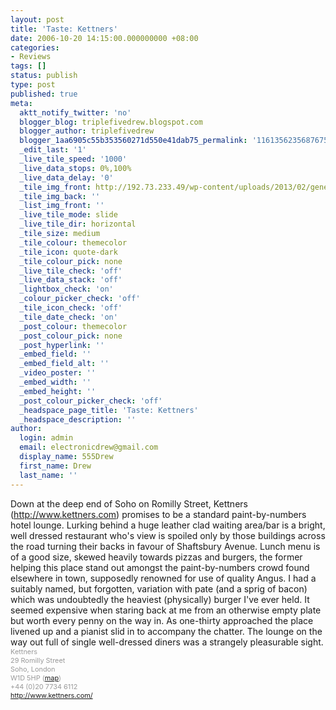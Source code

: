 ```yaml
---
layout: post
title: 'Taste: Kettners'
date: 2006-10-20 14:15:00.000000000 +08:00
categories:
- Reviews
tags: []
status: publish
type: post
published: true
meta:
  aktt_notify_twitter: 'no'
  blogger_blog: triplefivedrew.blogspot.com
  blogger_author: triplefivedrew
  blogger_1aa6905c55b353560271d550e41dab75_permalink: '116135623568767501'
  _edit_last: '1'
  _live_tile_speed: '1000'
  _live_data_stops: 0%,100%
  _live_data_delay: '0'
  _tile_img_front: http://192.73.233.49/wp-content/uploads/2013/02/generic-restaurant-shot-tile.jpg
  _tile_img_back: ''
  _list_img_front: ''
  _live_tile_mode: slide
  _live_tile_dir: horizontal
  _tile_size: medium
  _tile_colour: themecolor
  _tile_icon: quote-dark
  _tile_colour_pick: none
  _live_tile_check: 'off'
  _live_data_stack: 'off'
  _lightbox_check: 'on'
  _colour_picker_check: 'off'
  _tile_icon_check: 'off'
  _tile_date_check: 'on'
  _post_colour: themecolor
  _post_colour_pick: none
  _post_hyperlink: ''
  _embed_field: ''
  _embed_field_alt: ''
  _video_poster: ''
  _embed_width: ''
  _embed_height: ''
  _post_colour_picker_check: 'off'
  _headspace_page_title: 'Taste: Kettners'
  _headspace_description: ''
author:
  login: admin
  email: electronicdrew@gmail.com
  display_name: 555Drew
  first_name: Drew
  last_name: ''
---
```

Down at the deep end of Soho on Romilly Street, Kettners (http://www.kettners.com) promises to be a standard paint-by-numbers hotel lounge. Lurking behind a huge leather clad waiting area/bar is a bright, well dressed restaurant who's view is spoiled only by those buildings across the road turning their backs in favour of Shaftsbury Avenue.
Lunch menu is of a good size, skewed heavily towards pizzas and burgers, the former helping this place stand out amongst the paint-by-numbers crowd found elsewhere in town, supposedly renowned for use of quality Angus. I had a suitably named, but forgotten, variation with pate (and a sprig of bacon) which was undoubtedly the heaviest (physically) burger I've ever held. It seemed expensive when staring back at me from an otherwise empty plate but worth every penny on the way in.
As one-thirty approached the place livened up and a pianist slid in to accompany the chatter. The lounge on the way out full of single well-dressed diners was a strangely pleasurable sight.
<span style="color:rgb(153,153,153);font-size:78%;">Kettners<br />29 Romilly Street<br />Soho, London<br />W1D 5HP (<a href="http://maps.google.co.uk/maps?f=q&amp;hl=en&amp;amp;q=W1D+5HP&amp;ie=UTF8&amp;z=16&amp;om=1&amp;iwloc=addr">map</a>)<br />+44 (0)20 7734 6112<br /><a href="http://www.kettners.com/">http://www.kettners.com/</a></span>
